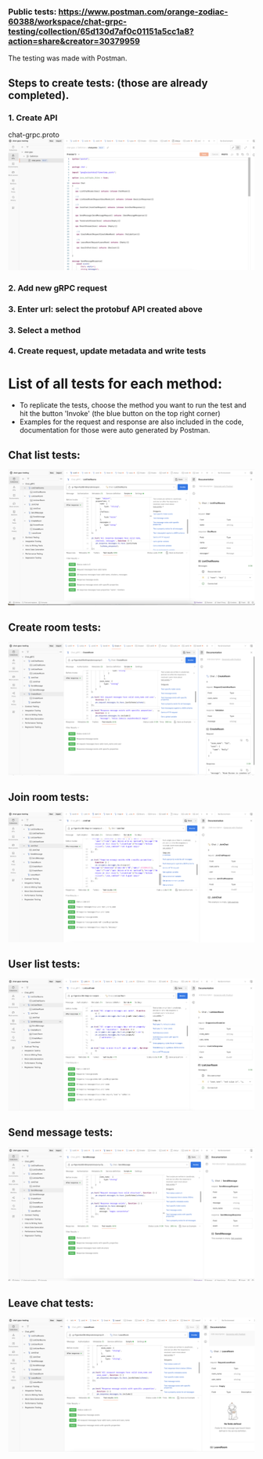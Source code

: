 

### Public tests: https://www.postman.com/orange-zodiac-60388/workspace/chat-grpc-testing/collection/65d130d7af0c01151a5cc1a8?action=share&creator=30379959

The testing was made with Postman.

## Steps to create tests: (those are already completed). 
### 1. Create API
chat-grpc.proto
![image](../demos/testing/chat-proto-api.png)

### 2. Add new gRPC request

### 3. Enter url: select the protobuf API created above

### 3. Select a method

### 4. Create request, update metadata and write tests


# List of all tests for each method:
- To replicate the tests, choose the method you want to run the test and hit the button 'Invoke' (the blue button on the top right corner)
- Examples for the request and response are also included in the code, documentation for those were auto generated by Postman. 

## Chat list tests:
![image](../demos/testing/colections/chat_list_test.png)

## Create room tests:
![image](../demos/testing/colections/create_room_test.png)

## Join room tests:
![image](../demos/testing/colections/join_chat_test.png)

## User list tests:
![image](../demos/testing/colections/user_list_test.png)

## Send message tests:
![image](../demos/testing/colections/send_message_test.png)

## Leave chat tests:
![image](../demos/testing/colections/leave_chat_testing.png)